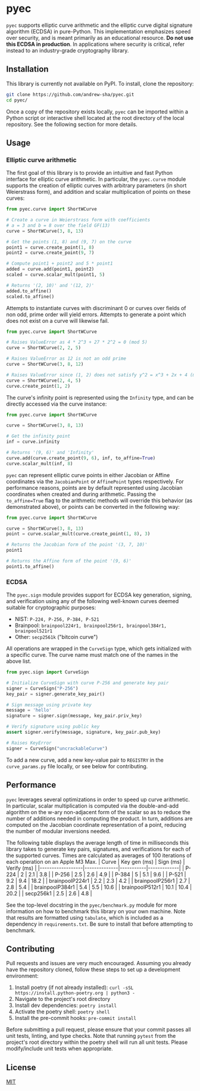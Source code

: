 # pyec

`pyec` supports elliptic curve arithmetic and the elliptic curve digital signature algorithm (ECDSA) in pure-Python. This implementation emphasizes speed over security, and is meant primarily as an educational resource. **Do not
use this ECDSA in production**. In applications where security is critical, refer instead to an industry-grade cryptography library.

## Installation
This library is currently not available on PyPI. To install, clone the repository:
```bash
git clone https://github.com/andrew-sha/pyec.git
cd pyec/
```
Once a copy of the repository exists locally, `pyec` can be imported within a Python script or interactive shell located at the root directory of the local repository. See the following section for more details.
## Usage
### Elliptic curve arithmetic

 The first goal of this library is to provide an intuitive and fast Python interface for elliptic curve arithmetic. In particular, the `pyec.curve` module supports the creation of elliptic curves with arbitrary parameters (in short Weierstrass form), and addition and scalar multiplication of points on these curves:
```python
from pyec.curve import ShortWCurve

# Create a curve in Weierstrass form with coefficients
# a = 3 and b = 8 over the field GF(13)
curve = ShortWCurve(3, 8, 13)

# Get the points (1, 8) and (9, 7) on the curve
point1 = curve.create_point(1, 8)
point2 = curve.create_point(9, 7)

# Compute point1 + point2 and 5 * point1
added = curve.add(point1, point2)
scaled = curve.scalar_mult(point1, 5)

# Returns '(2, 10)' and '(12, 2)'
added.to_affine()
scaled.to_affine()
```
Attempts to instantiate curves with discriminant 0 or curves over fields of non odd, prime order will yield errors. Attempts to generate a point which does not exist on a curve will likewise fail.
```python
from pyec.curve import ShortWCurve

# Raises ValueError as 4 * 2^3 + 27 * 2^2 = 0 (mod 5)
curve = ShortWCurve(2, 2, 5)

# Raises ValueError as 12 is not an odd prime
curve = ShortWCurve(3, 8, 12)

# Raises ValueError since (1, 2) does not satisfy y^2 = x^3 + 2x + 4 (mod 5)
curve = ShortWCurve(2, 4, 5)
curve.create_point(1, 2)
```
The curve's infinity point is represented using the `Infinity` type, and can be directly accessed via the curve instance:
```python
from pyec.curve import ShortWCurve

curve = ShortWCurve(3, 8, 13)

# Get the infinity point
inf = curve.infinity

# Returns '(9, 6)' and 'Infinity'
curve.add(curve.create_point(9, 6), inf, to_affine=True)
curve.scalar_mult(inf, 8)
```
`pyec` can represent elliptic curve points in either Jacobian or Affine coordinates via the `JacobianPoint` or `AffinePoint` types respectively. For performance reasons, points are by default represented using Jacobian coordinates when created and during arithmetic. Passing the `to_affine=True` flag to the arithmetic methods will override this behavior (as demonstrated above), or points can be converted in the following way:
```python
from pyec.curve import ShortWCurve

curve = ShortWCurve(3, 8, 13)
point = curve.scalar_mult(curve.create_point(1, 8), 3)

# Returns the Jacobian form of the point '(3, 7, 10)'
point1

# Returns the Affine form of the point '(9, 6)'
point1.to_affine()
```

### ECDSA
The `pyec.sign` module provides support for ECDSA key generation, signing, and verification using any of the following well-known curves deemed suitable for cryptographic purposes:
- NIST: `P-224, P-256, P-384, P-521`
- Brainpool: `brainpool224r1, brainpool256r1, brainpool384r1, brainpool521r1`
- Other: `secp2561k` ("bitcoin curve")

All operations are wrapped in the `CurveSign` type, which gets initialized with a specific curve. The curve name must match one of the names in the above list.
```python
from pyec.sign import CurveSign

# Initialize CurveSign with curve P-256 and generate key pair
signer = CurveSign("P-256")
key_pair = signer.generate_key_pair()

# Sign message using private key
message = 'hello'
signature = signer.sign(message, key_pair.priv_key)

# Verify signature using public key
assert signer.verify(message, signature, key_pair.pub_key)

# Raises KeyError
signer = CurveSign("uncrackableCurve")
```
To add a new curve, add a new key-value pair to `REGISTRY` in the `curve_params.py` file locally, or see below for contributing.

## Performance
`pyec` leverages several optimizations in order to speed up curve arithmetic. In particular, scalar multiplication is computed via the double-and-add algorithm on the w-ary non-adjacent form of the scalar so as to reduce the number of additions needed in computing the product. In turn, additions are computed on the Jacobian coordinate representation of a point, reducing the number of modular inversions needed.

The following table displays the average length of time in milliseconds this library takes to generate key pairs, signatures, and verifications for each of the supported curves. Times are calculated as averages of 100 iterations of each operation on an Apple M3 Max.
| Curve            | Key gen (ms) | Sign (ms) | Verify (ms) |
|------------------|--------------|-----------|-------------|
| P-224            | 2            | 2.1       | 3.8         |
| P-256            | 2.5          | 2.6       | 4.9         |
| P-384            | 5            | 5.1       | 9.6         |
| P-521            | 9.2          | 9.4       | 18.2        |
| brainpoolP224r1  | 2.2          | 2.3       | 4.2         |
| brainpoolP256r1  | 2.7          | 2.8       | 5.4         |
| brainpoolP384r1  | 5.4          | 5.5       | 10.6        |
| brainpoolP512r1  | 10.1         | 10.4      | 20.2        |
| secp256k1        | 2.5          | 2.6       | 4.8         |

See the top-level docstring in the `pyec/benchmark.py` module for more information on how to benchmark this library on your own machine. Note that results are formatted using `tabulate`, which is included as a dependency in `requirements.txt`. Be sure to install that before attempting to benchmark.
## Contributing

Pull requests and issues are very much encouraged. Assuming you already have the repository cloned, follow these steps to set up a development environment:

1) Install poetry (if not already installed): `curl -sSL https://install.python-poetry.org | python3 -`
2) Navigate to the project's root directory
2) Install dev dependencies: `poetry install`
3) Activate the poetry shell: `poetry shell`
4) Install the pre-commit hooks: `pre-commit install`


Before submitting a pull request, please ensure that your commit passes all unit tests, linting, and type checks. Note that running `pytest` from the project's root directory within the poetry shell will run all unit tests. Please modify/include unit tests when appropriate.

## License

[MIT](https://www.mit.edu/~amini/LICENSE.md)
